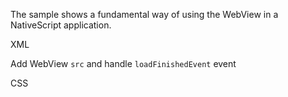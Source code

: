 The sample shows a fundamental way of using the WebView in a NativeScript application. 

XML
<snippet id='web-view-xml'/>

Add WebView `src` and handle `loadFinishedEvent` event
<snippet id='setting-url-webview'/>
<snippet id='setting-url-webview-ts'/>

CSS
<snippet id='web-view-basic-css'/>